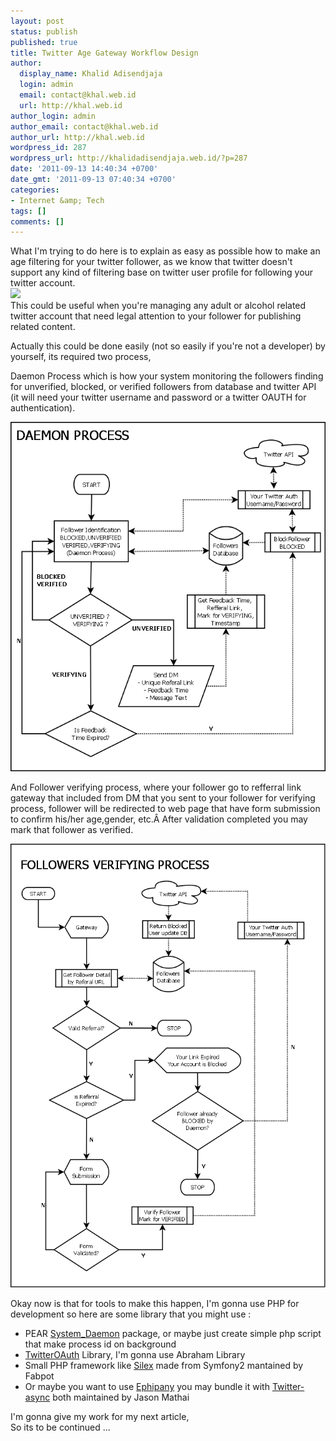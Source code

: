 ```yaml
---
layout: post
status: publish
published: true
title: Twitter Age Gateway Workflow Design
author:
  display_name: Khalid Adisendjaja
  login: admin
  email: contact@khal.web.id
  url: http://khal.web.id
author_login: admin
author_email: contact@khal.web.id
author_url: http://khal.web.id
wordpress_id: 287
wordpress_url: http://khalidadisendjaja.web.id/?p=287
date: '2011-09-13 14:40:34 +0700'
date_gmt: '2011-09-13 07:40:34 +0700'
categories:
- Internet &amp; Tech
tags: []
comments: []
---
```

What I'm trying to do here is to explain as easy as possible how to make an age filtering for your twitter follower, as we know that twitter doesn't support any kind of filtering base on twitter user profile for following your twitter account.  
![](http://fbbhmublogcontest.think.web.id/tracker/174414662636405/tracker.png)  
 This could be useful when you're managing any adult or alcohol related twitter account that need legal attention to your follower for publishing related content.

Actually this could be done easily (not so easily if you're not a developer) by yourself, its required two process,

Daemon Process which is how your system monitoring the followers finding for unverified, blocked, or verified followers from database and twitter API (it will need your twitter username and password or a twitter OAUTH for authentication).

[![](/images/twitterAgeGateway_daemon2.png "twitterAgeGateway_daemon2")](/images/twitterAgeGateway_daemon2.png)

And Follower verifying process, where your follower go to refferral link gateway that included from DM that you sent to your follower for verifying process, follower will be redirected to web page that have form submission to confirm his/her age,gender, etc.Â After validation completed you may mark that follower as verified.

[](/images/twitterAgeGateway_verifying.png)[![](/images/twitterAgeGateway_verifying2.png "twitterAgeGateway_verifying2")](/images/twitterAgeGateway_verifying2.png)

Okay now is that for tools to make this happen, I'm gonna use PHP for development so here are some library that you might use :

- PEAR [System\_Daemon](http://pear.php.net/package/System_Daemon/) package, or maybe just create simple php script that make process id on background  
 - [TwitterOAuth](https://github.com/abraham/twitteroauth) Library, I'm gonna use Abraham Library  
 - Small PHP framework like [Silex](http://silex.sensiolabs.org) made from Symfony2 mantained by Fabpot  
 - Or maybe you want to use [Ephipany](https://github.com/jmathai/epiphany) you may bundle it with [Twitter-async](https://github.com/jmathai/twitter-async) both maintained by Jason Mathai

I'm gonna give my work for my next article,  
 So its to be continued ...
